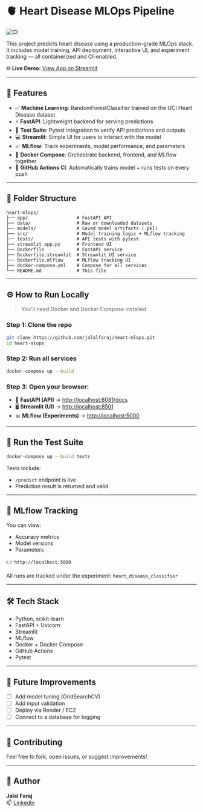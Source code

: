 # 🫀 Heart Disease MLOps Pipeline

![CI](https://github.com/jalalfaraj/heart-mlops/actions/workflows/mlops-ci.yml/badge.svg)

This project predicts heart disease using a production-grade MLOps stack. It includes model training, API deployment, interactive UI, and experiment tracking — all containerized and CI-enabled.

🌐 **Live Demo:** [View App on Streamlit](https://heart-mlops-fn7f9c7m9xwbrfho5znbw4.streamlit.app)

---

## 🚀 Features

- ✅ **Machine Learning**: RandomForestClassifier trained on the UCI Heart Disease dataset
- ⚡ **FastAPI**: Lightweight backend for serving predictions
- 🧪 **Test Suite**: Pytest integration to verify API predictions and outputs
- 💻 **Streamlit**: Simple UI for users to interact with the model
- 📈 **MLflow**: Track experiments, model performance, and parameters
- 🐳 **Docker Compose**: Orchestrate backend, frontend, and MLflow together
- 🔁 **GitHub Actions CI**: Automatically trains model + runs tests on every push

---

## 📁 Folder Structure

```
heart-mlops/
├── app/                  # FastAPI API
├── data/                 # Raw or downloaded datasets
├── models/               # Saved model artifacts (.pkl)
├── src/                  # Model training logic + MLflow tracking
├── tests/                # API tests with pytest
├── streamlit_app.py      # Frontend UI
├── Dockerfile            # FastAPI service
├── Dockerfile.streamlit  # Streamlit UI service
├── Dockerfile.mlflow     # MLflow tracking UI
├── docker-compose.yml    # Compose for all services
└── README.md             # This file
```

---

## ⚙️ How to Run Locally

> You'll need Docker and Docker Compose installed.

### Step 1: Clone the repo

```bash
git clone https://github.com/jalalfaraj/heart-mlops.git
cd heart-mlops
```

### Step 2: Run all services

```bash
docker-compose up --build
```

### Step 3: Open your browser:

- 🔌 **FastAPI (API)** → [http://localhost:8081/docs](http://localhost:8081/docs)
- 🖥 **Streamlit (UI)** → [http://localhost:8501](http://localhost:8501)
- 📊 **MLflow (Experiments)** → [http://localhost:5000](http://localhost:5000)

---

## 🧪 Run the Test Suite

```bash
docker-compose up --build tests
```

Tests include:
- `/predict` endpoint is live
- Prediction result is returned and valid

---

## 🔬 MLflow Tracking

You can view:
- Accuracy metrics
- Model versions
- Parameters

👉 `http://localhost:5000`

All runs are tracked under the experiment: `heart_disease_classifier`

---

## 🛠 Tech Stack

- Python, scikit-learn
- FastAPI + Uvicorn
- Streamlit
- MLflow
- Docker + Docker Compose
- GitHub Actions
- Pytest

---

## 📌 Future Improvements

- [ ] Add model tuning (GridSearchCV)
- [ ] Add input validation
- [ ] Deploy via Render / EC2
- [ ] Connect to a database for logging

---

## 🤝 Contributing

Feel free to fork, open issues, or suggest improvements!

---

## 🧠 Author

**Jalal Faraj**  
📫 [LinkedIn](https://www.linkedin.com/in/jalalfaraj)
